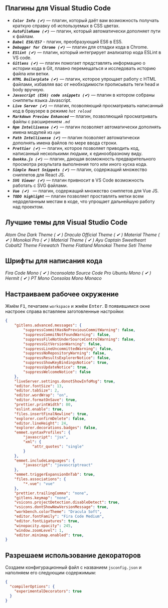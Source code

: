 ## Плагины для Visual Studio Code
 - ***`Color Info (✔)`*** ― плагин, который даёт вам возможность получать краткую справку об используемых в CSS цветах.
 - ***`AutoFileName (✔)`*** ― плагин, который автоматически дополняет пути к файлам.
 - ***`Babel ES6/ES7`*** - плагин, преобразующий ES6 в ES5.
 - ***`Debugger for Chrome (✔)`*** ― плагин для отладки кода в Chrome.
 - ***`ESlint (✔)`*** ―  плагин, который интегрирует анализатор кода ESLint в VS code.
 - ***`Gitlens (✔)`*** ― плагин помогает представлять информацию о истории кода в Git, плавно перемещаться и исследовать историю файла или ветки.
 - ***`HTML Boilerplate (✔)`*** ― плагин, которое упрощает работу с HTML файлами, избавляя вас от необходимости прописывать теги head и body вручную.
 - ***`Javascript (ES6) code snippets (✔)`*** ― плагин в котором собраны сниппеты языка Javascript.
 - ***`Live Server (✔)`*** ― плагин, позволяющий просматривать написанный код в браузере в режиме  *`hot reload`*
 - ***`Markdown Preview Enhanced`*** ― плагин, позволяющий просматривать файлы с расширением *`.md`* 
 - ***`Npm Intellisense (✔)`*** ― плагин позволяет автоматически дополнять имена модулей из *`npm`*
 - ***`Path Intellisense (✔)`*** ― плагин позволяет автоматически дополнять имена файлов по мере ввода строки.
 - ***`Prettier (✔)`*** ― плагин, которое позволяет приводить код, написанный несколькими людьми, к единообразному виду.
 - ***`Quokka.js (✔)`*** ― плагин, дающая возможность предварительного просмотра результата выполнения того или иного куска кода.
 - ***`Simple React Snippets (✔)`*** ― плагин, содержащий множество сниппетов для React JS.
 - ***`SVG Viewer (✔)`*** ― плагин привносит в VS Code возможность работать с SVG файлами.
 - ***`Vue (✔) `*** ― плагин, содержащий множество сниппетов для Vue JS.
 - ***`TODO highlight`*** ― плагин позволяет проставлять метки всем недоделанным местам в коде, что упрощает дальнейшую работу над проектом.
 
## Лучшие темы для Visual Studio Code

*Atom One Dark Theme ( ✔  )*
*Dracula Official Theme ( ✔  )*
*Material Theme ( ✔  )*
*Monokai Pro ( ✔  )*
*Material Theme ( ✔  )*
*Ayu*
*Captain Sweetheart*
*Cobalt2 Theme*
*Firewatch Theme*
*Flatland Monokai Theme*
*Seti Theme*

## Шрифты для написания кода

*Fira Code Mono ( ✔  )*
*Inconsolata*
*Source Code Pro*
*Ubuntu Mono ( ✔  )*
*Hermit ( ✔  )*
*PT Mono*
*Consolas Mono*
*Monaco*

## Настраиваем рабочее окружение
Жмём <kbd>F1</kbd>, печатаем `workspace` и жмём <kbd>Enter</kbd>.
В появившимся окне настроек справа вставляем заготовленные настройки:
```json
{
	"gitlens.advanced.messages": {
		"suppressCommitHasNoPreviousCommitWarning": false,
		"suppressCommitNotFoundWarning": false,
		"suppressFileNotUnderSourceControlWarning": false,
		"suppressGitVersionWarning": false,
		"suppressLineUncommittedWarning": false,
		"suppressNoRepositoryWarning": false,
		"suppressResultsExplorerNotice": false,
		"suppressShowKeyBindingsNotice": true,
		"suppressUpdateNotice": true,
		"suppressWelcomeNotice": false
	},
	"liveServer.settings.donotShowInfoMsg": true,
	"editor.fontSize": 13,
	"editor.tabSize": 2,
	"editor.wordWrap": "on",
	"editor.formatOnSave": true,
	"prettier.printWidth": 80,
	"eslint.enable": true,
	"files.insertFinalNewline": true,
	"explorer.confirmDelete": false,
	"editor.lineHeight": 24,
	"explorer.decorations.badges": false,
	"emmet.syntaxProfiles": {
		"javascript": "jsx",
		"xml": {
			"attr_quotes": "single"
		}
	},
	"emmet.includeLanguages": {
		"javascript": "javascriptreact"
	},
	"emmet.triggerExpansionOnTab": true,
	"files.associations": {
		"*.vue": "vue"
	},
	"prettier.trailingComma": "none",
	"gitlens.keymap": "none",
	"vsicons.projectDetection.disableDetect": true,
	"vsicons.dontShowNewVersionMessage": true,
	"workbench.colorTheme": "Dracula Soft",
	"editor.fontFamily": "Fira Code Medium",
	"editor.fontLigatures": true,
	"winopacity.opacity": 245,
	"window.zoomLevel": 1,
	"editor.minimap.enabled": true,
}
```

## Разрешаем использование декораторов
Создаем конфигурационный файл с названием `jsconfig.json` и наполняем его следующим содержимым:
```json
{
  "compilerOptions": {
    "experimentalDecorators": true
  }
}
```
